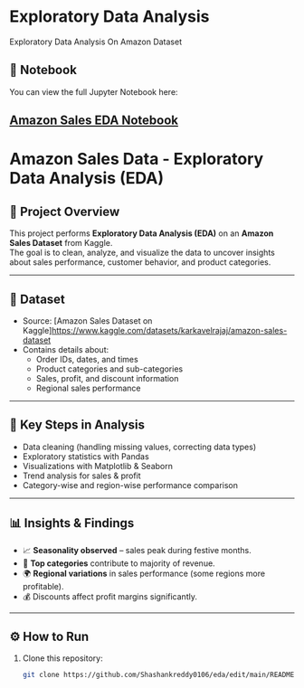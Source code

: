# Exploratory Data Analysis
Exploratory Data Analysis On Amazon Dataset

## 📒 Notebook
You can view the full Jupyter Notebook here:  
## [Amazon Sales EDA Notebook](amazon-sales-dataset-eda.ipynb)



# Amazon Sales Data - Exploratory Data Analysis (EDA)

## 📌 Project Overview
This project performs **Exploratory Data Analysis (EDA)** on an **Amazon Sales Dataset** from Kaggle.  
The goal is to clean, analyze, and visualize the data to uncover insights about sales performance, customer behavior, and product categories.  

---

## 📂 Dataset
- Source: [Amazon Sales Dataset on Kaggle]https://www.kaggle.com/datasets/karkavelrajaj/amazon-sales-dataset 
- Contains details about:  
  - Order IDs, dates, and times  
  - Product categories and sub-categories  
  - Sales, profit, and discount information  
  - Regional sales performance  

---

## 🔑 Key Steps in Analysis
- Data cleaning (handling missing values, correcting data types)  
- Exploratory statistics with Pandas  
- Visualizations with Matplotlib & Seaborn  
- Trend analysis for sales & profit  
- Category-wise and region-wise performance comparison  

---

## 📊 Insights & Findings
- 📈 **Seasonality observed** – sales peak during festive months.  
- 🛒 **Top categories** contribute to majority of revenue.  
- 🌍 **Regional variations** in sales performance (some regions more profitable).  
- 💰 Discounts affect profit margins significantly.  

---

## ⚙️ How to Run
1. Clone this repository:  
   ```bash
   git clone https://github.com/Shashankreddy0106/eda/edit/main/README.md
